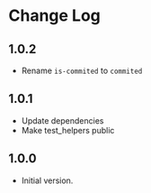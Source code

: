 # Change Log

## 1.0.2

- Rename `is-commited` to `commited`

## 1.0.1

- Update dependencies
- Make test_helpers public

## 1.0.0

- Initial version.

